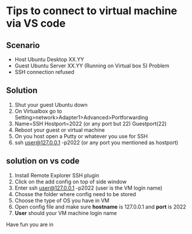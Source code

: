 # Tips to connect to virtual machine via VS code

## Scenario
- Host Ubuntu Desktop XX.YY
- Guest Ubuntu Server XX.YY (Running on Virtual box 5) Problem
- SSH connection refused

## Solution
1. Shut your guest Ubuntu down
2. On Virtualbox go to Setting>network>Adapter1>Advanced>Portforwarding
3. Name=SSH Hostport=2022 (or any port but 22) Guestport(22)
4. Reboot your guest or virtual machine
5. On you host open a Putty or whatever you use for SSH
6. ssh user@127.0.0.1 -p2022 (or any port you mentioned as hostport)

## solution on vs code
1. Install Remote Explorer SSH plugin
2. Click on the add config on top of side window
3. Enter ssh user@127.0.0.1 -p2022 (user is the VM login name)
4. Chosse the folder where config need to be stored
5. Choose the type of OS you have in VM
6. Open config file and make sure **hostname** is 127.0.0.1 and **port** is 2022
7. **User** should your VM machine login name

Have fun you are in
